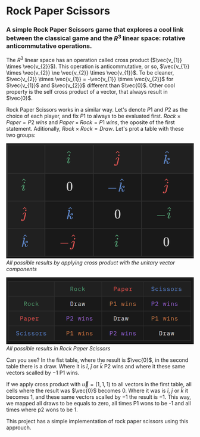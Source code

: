 # Rock Paper Scissors

### A simple Rock Paper Scissors game that explores a cool link between the classical game and the $R^3$ linear space: rotative anticommutative operations.

The $R^3$ linear space has an operation called cross product ($\vec{v_{1}} \times \vec{v_{2}}$). This operation is anticommutative, or so, $\vec{v_{1}} \times \vec{v_{2}} \ne \vec{v_{2}} \times \vec{v_{1}}$. To be cleaner, $\vec{v_{2}} \times \vec{v_{1}} = -\vec{v_{1}} \times \vec{v_{2}}$ for $\vec{v_{1}}$ and $\vec{v_{2}}$ different than $\vec{0}$. Other cool property is 
the self cross product of a vector, that always result in $\vec{0}$.

Rock Paper Scissors works in a similar way. Let's denote $P1$ and $P2$ as the choice of each player, and fix $P1$ to always to be evaluated first. ${Rock} \times {Paper} = {P2 \  wins}$ and ${Paper} \times {Rock} = {P1 \  wins}$, the oposite of the first statement. Aditionally, ${Rock} \times {Rock} = {Draw}$. Let's prot a table with these two groups:

![table with the results of applying cross product with unitary vector components](<imgs/table vectors.png>)
*All possible results by applying cross product with the unitary vector components*

![table with the results of Rock Paper Scissors](<imgs/table rps.png>)
*All possible results in Rock Paper Scissors*


Can you see? In the fist table, where the result is $\vec{0}$, in the second table there is a draw. Where it is $\hat{i}$, $\hat{j}$ or $\hat{k}$ P2 wins and where it these same vectors scalled by $-1$ P1 wins.

If we apply cross product with $\vec{u} = (1,1,1)$ to all vectors in the first table, all cells where the result was $\vec{0}$ becomes $0$. Where it was is $\hat{i}$, $\hat{j}$ or $\hat{k}$ it becomes $1$, and these same vectors scalled by $-1$ the result is $-1$. This way, we mapped all draws to be equals to zero, all times P1 wons to be -1 and all times where p2 wons to be 1.

This project has a simple implementation of rock paper scissors using this approuch.